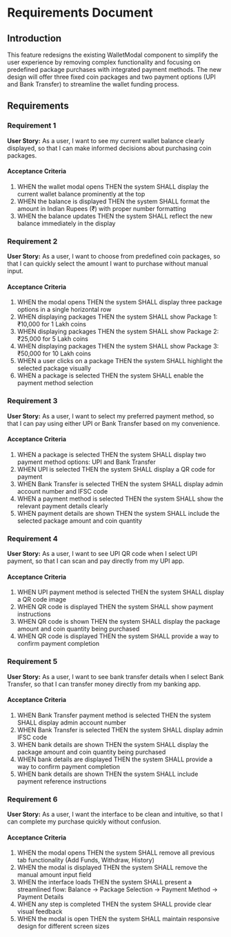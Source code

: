 # Requirements Document

## Introduction

This feature redesigns the existing WalletModal component to simplify the user experience by removing complex functionality and focusing on predefined package purchases with integrated payment methods. The new design will offer three fixed coin packages and two payment options (UPI and Bank Transfer) to streamline the wallet funding process.

## Requirements

### Requirement 1

**User Story:** As a user, I want to see my current wallet balance clearly displayed, so that I can make informed decisions about purchasing coin packages.

#### Acceptance Criteria

1. WHEN the wallet modal opens THEN the system SHALL display the current wallet balance prominently at the top
2. WHEN the balance is displayed THEN the system SHALL format the amount in Indian Rupees (₹) with proper number formatting
3. WHEN the balance updates THEN the system SHALL reflect the new balance immediately in the display

### Requirement 2

**User Story:** As a user, I want to choose from predefined coin packages, so that I can quickly select the amount I want to purchase without manual input.

#### Acceptance Criteria

1. WHEN the modal opens THEN the system SHALL display three package options in a single horizontal row
2. WHEN displaying packages THEN the system SHALL show Package 1: ₹10,000 for 1 Lakh coins
3. WHEN displaying packages THEN the system SHALL show Package 2: ₹25,000 for 5 Lakh coins  
4. WHEN displaying packages THEN the system SHALL show Package 3: ₹50,000 for 10 Lakh coins
5. WHEN a user clicks on a package THEN the system SHALL highlight the selected package visually
6. WHEN a package is selected THEN the system SHALL enable the payment method selection

### Requirement 3

**User Story:** As a user, I want to select my preferred payment method, so that I can pay using either UPI or Bank Transfer based on my convenience.

#### Acceptance Criteria

1. WHEN a package is selected THEN the system SHALL display two payment method options: UPI and Bank Transfer
2. WHEN UPI is selected THEN the system SHALL display a QR code for payment
3. WHEN Bank Transfer is selected THEN the system SHALL display admin account number and IFSC code
4. WHEN a payment method is selected THEN the system SHALL show the relevant payment details clearly
5. WHEN payment details are shown THEN the system SHALL include the selected package amount and coin quantity

### Requirement 4

**User Story:** As a user, I want to see UPI QR code when I select UPI payment, so that I can scan and pay directly from my UPI app.

#### Acceptance Criteria

1. WHEN UPI payment method is selected THEN the system SHALL display a QR code image
2. WHEN QR code is displayed THEN the system SHALL show payment instructions
3. WHEN QR code is shown THEN the system SHALL display the package amount and coin quantity being purchased
4. WHEN QR code is displayed THEN the system SHALL provide a way to confirm payment completion

### Requirement 5

**User Story:** As a user, I want to see bank transfer details when I select Bank Transfer, so that I can transfer money directly from my banking app.

#### Acceptance Criteria

1. WHEN Bank Transfer payment method is selected THEN the system SHALL display admin account number
2. WHEN Bank Transfer is selected THEN the system SHALL display admin IFSC code
3. WHEN bank details are shown THEN the system SHALL display the package amount and coin quantity being purchased
4. WHEN bank details are displayed THEN the system SHALL provide a way to confirm payment completion
5. WHEN bank details are shown THEN the system SHALL include payment reference instructions

### Requirement 6

**User Story:** As a user, I want the interface to be clean and intuitive, so that I can complete my purchase quickly without confusion.

#### Acceptance Criteria

1. WHEN the modal opens THEN the system SHALL remove all previous tab functionality (Add Funds, Withdraw, History)
2. WHEN the modal is displayed THEN the system SHALL remove the manual amount input field
3. WHEN the interface loads THEN the system SHALL present a streamlined flow: Balance → Package Selection → Payment Method → Payment Details
4. WHEN any step is completed THEN the system SHALL provide clear visual feedback
5. WHEN the modal is open THEN the system SHALL maintain responsive design for different screen sizes